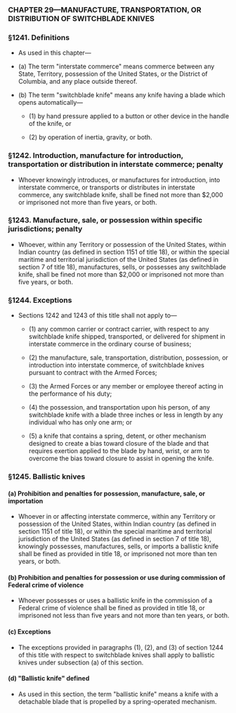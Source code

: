 ### **CHAPTER 29—MANUFACTURE, TRANSPORTATION, OR DISTRIBUTION OF SWITCHBLADE KNIVES**

### §1241. Definitions
* As used in this chapter—

* (a) The term "interstate commerce" means commerce between any State, Territory, possession of the United States, or the District of Columbia, and any place outside thereof.

* (b) The term "switchblade knife" means any knife having a blade which opens automatically—

  * (1) by hand pressure applied to a button or other device in the handle of the knife, or

  * (2) by operation of inertia, gravity, or both.

### §1242. Introduction, manufacture for introduction, transportation or distribution in interstate commerce; penalty
* Whoever knowingly introduces, or manufactures for introduction, into interstate commerce, or transports or distributes in interstate commerce, any switchblade knife, shall be fined not more than $2,000 or imprisoned not more than five years, or both.

### §1243. Manufacture, sale, or possession within specific jurisdictions; penalty
* Whoever, within any Territory or possession of the United States, within Indian country (as defined in section 1151 of title 18), or within the special maritime and territorial jurisdiction of the United States (as defined in section 7 of title 18), manufactures, sells, or possesses any switchblade knife, shall be fined not more than $2,000 or imprisoned not more than five years, or both.

### §1244. Exceptions
* Sections 1242 and 1243 of this title shall not apply to—

  * (1) any common carrier or contract carrier, with respect to any switchblade knife shipped, transported, or delivered for shipment in interstate commerce in the ordinary course of business;

  * (2) the manufacture, sale, transportation, distribution, possession, or introduction into interstate commerce, of switchblade knives pursuant to contract with the Armed Forces;

  * (3) the Armed Forces or any member or employee thereof acting in the performance of his duty;

  * (4) the possession, and transportation upon his person, of any switchblade knife with a blade three inches or less in length by any individual who has only one arm; or

  * (5) a knife that contains a spring, detent, or other mechanism designed to create a bias toward closure of the blade and that requires exertion applied to the blade by hand, wrist, or arm to overcome the bias toward closure to assist in opening the knife.

### §1245. Ballistic knives
#### (a) Prohibition and penalties for possession, manufacture, sale, or importation
* Whoever in or affecting interstate commerce, within any Territory or possession of the United States, within Indian country (as defined in section 1151 of title 18), or within the special maritime and territorial jurisdiction of the United States (as defined in section 7 of title 18), knowingly possesses, manufactures, sells, or imports a ballistic knife shall be fined as provided in title 18, or imprisoned not more than ten years, or both.

#### (b) Prohibition and penalties for possession or use during commission of Federal crime of violence
* Whoever possesses or uses a ballistic knife in the commission of a Federal crime of violence shall be fined as provided in title 18, or imprisoned not less than five years and not more than ten years, or both.

#### (c) Exceptions
* The exceptions provided in paragraphs (1), (2), and (3) of section 1244 of this title with respect to switchblade knives shall apply to ballistic knives under subsection (a) of this section.

#### (d) "Ballistic knife" defined
* As used in this section, the term "ballistic knife" means a knife with a detachable blade that is propelled by a spring-operated mechanism.